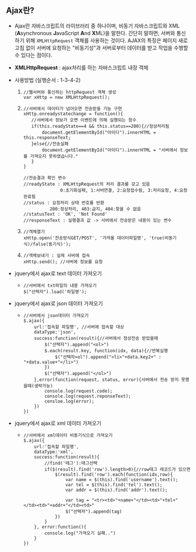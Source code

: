## Ajax란?

* Ajax란 자바스크립트의 라이브러리 중 하나이며, 비동기 자바스크립트와 XML (**A**synchronous **J**avaScript **A**nd **X**ML)을 말한다. 간단히 말하면, 서버와 통신하기 위해 `XMLHttpRequest` 객체를 사용하는 것이다. AJAX의 특징은 페이지 새로고침 없이 서버에 요청하는 "비동기성"과 서버로부터 데이터를 받고 작업을 수행할 수 있다는 점이다. 

* **XMLHttpRequest** : ajax처리를 하는 자바스크립트 내장 객체

* 사용방법 (실행순서 : 1-3-4-2)

  1.  ```
      //웹서버와 통신하는 httpRequest 객체 생성
      var xHttp = new XMLHttpRequest();
      ```

  2. ```
     //서버에서 데이터가 넘어오면 전송받을 기능 구현
     xHttp.onreadystatechange = function(){
     	//서버에서 정보가 오면 이벤트에 의해 실행되는 함수
     	if(this.readyState==4 && this.status==200){//정상처리됨
     		document.getElementById("아이디").innerHTML = this.responseText;
     	}else{//전송실패
     		document.getElementById("아이디").innerHTML = "서버에서 정보를 가져오지 못하였습니다."
     	}
     }
     
     //전송결과 확인 변수
     //readyState : XMLHttpRequest의 처리 결과를 갖고 있음
     			   0:초기화실패, 1:서버연결, 2:요청접수됨, 3:처리요청, 4:요청완료됨
     //status : 요청처리 상태 번호를 반환
     		   200:정상처리, 403:금지, 404:찾을 수 없음
     //statusText : 'OK', 'Not Found'
     //responseText : 실행결과 값 -> 서버에서 전송받은 내용이 있는 변수
     ```

  3. ```
     //객체열기
     xHttp.open('전송방식GET/POST', '가져올 데이터파일명', 'true(비동기식)/false(동기식)');
     ```

  4. ```
     //객체보내기 : 실제 서버에 접속
     xHttp.send(); //서버에 정보를 요청
     ```

* jquery에서 ajax로 text 데이터 가져오기

  * ```
    //서버에서 txt파일의 내용 가져오기
    $("선택자").load('파일명');
    ```

* jquery에서 ajax로 json 데이터 가져오기

  * ```
    //서버에서 json데이터 가져오기
    $.ajax({
    	url:'접속할 파일명', //서버에 접속할 대상
    	dataType:'json',
    	success:function(result){//서버에서 정상전송 받았을때
    		$("선택자").append("<ol>")
    		$.each(result.key, function(idx, data){//반복실행
    			$("선택자>ol").append("<li>"+data.key2+" : "+data.value+"</li>")
    		})
    		$("선택자").append("</ol>")
    	},error(function(request, status, error){서버에서 전송 받지 못했을때(생략가능)
    		console.log(request.code);
    		console.log(request.reponseText);
    		consloe.log(error);
    	})
    })
    ```

* jquery에서 ajax로 xml 데이터 가져오기

  * ```
    //서버에서 xml데이터 비동기식으로 가져오기
    $.ajax({
    	url:'접속할 파일명',
    	dataType:'xml',
    	success:function(result){
    		//find('태그'):태그선택
    		if($(result).find('row').length>0){//row태그 레코드가 있으면
    			$(result).find('row').each(function(idx,row){
    				var name = $(this).find('username').text();
    				var tel = $(this).find('tel').text();
    				var addr = $(this).find('addr').text();
    				
    				var tag = "<tr><td>"+name+"</td><td>"+tel+"</td><td>"+addr+"</td><td>"
    				$("선택자").append(tag)
    			})
    		}
    	}, error:function(){
    		console.log("가져오기 실패..")
    	}
    })
    ```

